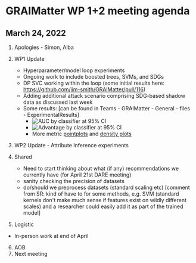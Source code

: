 # GRAIMatter WP 1+2 meeting agenda
## March 24, 2022

1. Apologies - Simon, Alba
2. WP1 Update
	- Hyperparameter/model loop experiments
    + Ongoing work to include boosted trees, SVMs, and SDGs
    + DP SVC working within the loop (some initial results here: https://github.com/jim-smith/GRAIMatter/pull/116)
    + Adding additional attack scenario comprising SDG-based shadow data as discussed last week
    + Some results: [can be found in Teams - GRAIMatter - General - files - ExperimentalResults]
      - ![AUC by classifier at 95% CI](https://dmail.sharepoint.com/:i:/r/sites/GRAIMatter/Shared%20Documents/General/ExperimentalResults/pointplots_RF_DT_SVC_ADA_p11-p12/pointplots_RF_DT_SVC_ADA_p11-p121024_2.png?csf=1&web=1&e=DLcZNC)
      - ![Advantage by classifier at 95% CI](https://dmail.sharepoint.com/:i:/r/sites/GRAIMatter/Shared%20Documents/General/ExperimentalResults/pointplots_RF_DT_SVC_ADA_p11-p12/pointplots_RF_DT_SVC_ADA_p11-p121024_1.png?csf=1&web=1&e=ggLR4z)
      - More metric [pointplots](https://dmail.sharepoint.com/:b:/r/sites/GRAIMatter/Shared%20Documents/General/ExperimentalResults/pointplots_RF_DT_SVC_ADA.pdf?csf=1&web=1&e=qOVFr9) and [density plots](https://dmail.sharepoint.com/:b:/r/sites/GRAIMatter/Shared%20Documents/General/ExperimentalResults/densityplots_RF_DT_SVC_ADA.pdf?csf=1&web=1&e=GkJ8w9)
3. WP2 Update
       - Attribute Inference experiments
       
4. Shared
    - Need to start thinking about what (if any) recommendations we currently have (for April 21st DARE meeting)
    - sanity checking the precision of datasets
    - do/should we preprocess datasets (standard scaling etc) [comment from SR: kind of have to for some methods, e.g. SVM (standard kernels don't make much sense if features exist on wildly different scales) and a researcher could easily add it as part of the trained model]
5. Logistic
  - In-person work at end of April
6. AOB
7. Next meeting
	
